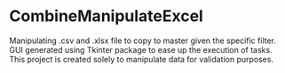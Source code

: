 # CombineManipulateExcel
Manipulating .csv and .xlsx file to copy to master given the specific filter. GUI generated using Tkinter package to ease up the execution of tasks.
This project is created solely to manipulate data for validation purposes.
